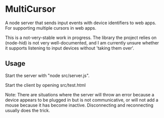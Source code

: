 # MultiCursor
A node server that sends input events with device identifiers to web apps. For supporting multiple cursors in web apps.

This is a not-very-stable work in progress. 
The library the project relies on (node-hid) is not very well-documented, and I am currently unsure whether it supports listening to input devices without 'taking them over'.

## Usage
Start the server with "node src/server.js".

Start the client by opening src/test.html

Note: There are situations where the server will throw an error because a device appears to be plugged in but is not communicative, or will not add a mouse because it has become inactive. Disconnecting and reconnecting usually does the trick.
